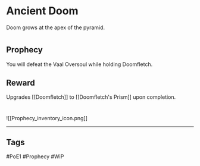 # Ancient Doom
Doom grows at the apex of the pyramid.
#
## Prophecy
You will defeat the Vaal Oversoul while holding Doomfletch.
## Reward
Upgrades [[Doomfletch]] to [[Doomfletch's Prism]] upon completion. 

#
![[Prophecy_inventory_icon.png]]

---
## Tags
#PoE1 
#Prophecy
#WiP 